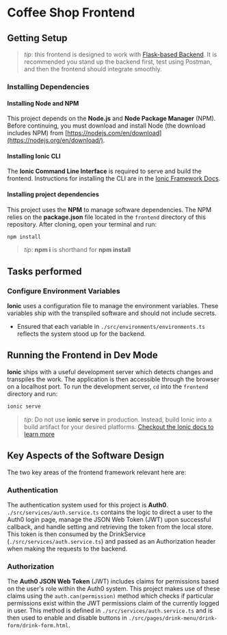 # Coffee Shop Frontend

## Getting Setup

> _tip_: this frontend is designed to work with [Flask-based Backend](../backend). It is recommended you stand up the backend first, test using Postman, and then the frontend should integrate smoothly.

### Installing Dependencies

#### Installing Node and NPM

This project depends on the **Node.js** and **Node Package Manager** (NPM). Before continuing, you must download and install Node (the download includes NPM) from [https://nodejs.com/en/download](https://nodejs.org/en/download/).

#### Installing Ionic CLI

The **Ionic Command Line Interface** is required to serve and build the frontend. Instructions for installing the CLI are in the [Ionic Framework Docs](https://ionicframework.com/docs/installation/cli).

#### Installing project dependencies

This project uses the **NPM** to manage software dependencies. The NPM relies on the **package.json** file located in the `frontend` directory of this repository. After cloning, open your terminal and run:

```bash
npm install
```

>_tip_: **npm i** is shorthand for **npm install**

## Tasks performed

### Configure Environment Variables

**Ionic** uses a configuration file to manage the environment variables. These variables ship with the transpiled software and should not include secrets.

- Ensured that each variable in `./src/environments/environments.ts` reflects the system stood up for the backend.

## Running the Frontend in Dev Mode

**Ionic** ships with a useful development server which detects changes and transpiles the work. The application is then accessible through the browser on a localhost port. To run the development server, `cd` into the `frontend` directory and run:

```bash
ionic serve
```

>_tip_: Do not use **ionic serve**  in production. Instead, build Ionic into a build artifact for your desired platforms.
[Checkout the Ionic docs to learn more](https://ionicframework.com/docs/cli/commands/build)

## Key Aspects of the Software Design

The two key areas of the frontend framework relevant here are:

### Authentication

The authentication system used for this project is **Auth0**. `./src/services/auth.service.ts` contains the logic to direct a user to the Auth0 login page, manage the JSON Web Token (JWT) upon successful callback, and handle setting and retrieving the token from the local store. This token is then consumed by the DrinkService (`./src/services/auth.service.ts`) and passed as an Authorization header when making the requests to the backend.

### Authorization

The **Auth0 JSON Web Token** (JWT) includes claims for permissions based on the user's role within the Auth0 system. This project makes use of these claims using the `auth.can(permission)` method which checks if particular permissions exist within the JWT permissions claim of the currently logged in user. This method is defined in `./src/services/auth.service.ts` and is then used to enable and disable buttons in `./src/pages/drink-menu/drink-form/drink-form.html`.
